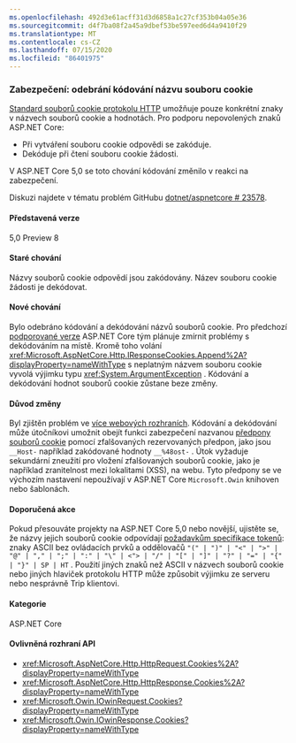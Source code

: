 ```yaml
---
ms.openlocfilehash: 492d3e61acff31d3d6858a1c27cf353b04a05e36
ms.sourcegitcommit: d4f7ba08f2a45a9dbef53be597eed6d4a9410f29
ms.translationtype: MT
ms.contentlocale: cs-CZ
ms.lasthandoff: 07/15/2020
ms.locfileid: "86401975"
---
```

### <a name="security-cookie-name-encoding-removed"></a>Zabezpečení: odebrání kódování názvu souboru cookie

[Standard souborů cookie protokolu HTTP](https://tools.ietf.org/html/rfc6265#section-4.1.1) umožňuje pouze konkrétní znaky v názvech souborů cookie a hodnotách. Pro podporu nepovolených znaků ASP.NET Core:

* Při vytváření souboru cookie odpovědi se zakóduje.
* Dekóduje při čtení souboru cookie žádosti.

V ASP.NET Core 5,0 se toto chování kódování změnilo v reakci na zabezpečení.

Diskuzi najdete v tématu problém GitHubu [dotnet/aspnetcore # 23578](https://github.com/dotnet/aspnetcore/issues/23578).

#### <a name="version-introduced"></a>Představená verze

5,0 Preview 8

#### <a name="old-behavior"></a>Staré chování

Názvy souborů cookie odpovědí jsou zakódovány. Název souboru cookie žádosti je dekódovat.

#### <a name="new-behavior"></a>Nové chování

Bylo odebráno kódování a dekódování názvů souborů cookie. Pro předchozí [podporované verze](https://dotnet.microsoft.com/platform/support/policy/dotnet-core) ASP.NET Core tým plánuje zmírnit problémy s dekódováním na místě. Kromě toho volání <xref:Microsoft.AspNetCore.Http.IResponseCookies.Append%2A?displayProperty=nameWithType> s neplatným názvem souboru cookie vyvolá výjimku typu <xref:System.ArgumentException> . Kódování a dekódování hodnot souborů cookie zůstane beze změny.

#### <a name="reason-for-change"></a>Důvod změny

Byl zjištěn problém ve [více webových rozhraních](https://github.com/advisories/GHSA-j6w9-fv6q-3q52). Kódování a dekódování může útočníkovi umožnit obejít funkci zabezpečení nazvanou [předpony souborů cookie](https://tools.ietf.org/html/draft-ietf-httpbis-cookie-prefixes-00) pomocí zfalšovaných rezervovaných předpon, jako jsou `__Host-` například zakódované hodnoty `__%48ost-` . Útok vyžaduje sekundární zneužití pro vložení zfalšovaných souborů cookie, jako je například zranitelnost mezi lokalitami (XSS), na webu. Tyto předpony se ve výchozím nastavení nepoužívají v ASP.NET Core `Microsoft.Owin` knihoven nebo šablonách.

#### <a name="recommended-action"></a>Doporučená akce

Pokud přesouváte projekty na ASP.NET Core 5,0 nebo novější, ujistěte se, že názvy jejich souborů cookie odpovídají [požadavkům specifikace tokenů](https://tools.ietf.org/html/rfc2616#section-2.2): znaky ASCII bez ovládacích prvků a oddělovačů `"(" | ")" | "<" | ">" | "@" | "," | ";" | ":" | "\" | <"> | "/" | "[" | "]" | "?" | "=" | "{" | "}" | SP | HT` . Použití jiných znaků než ASCII v názvech souborů cookie nebo jiných hlaviček protokolu HTTP může způsobit výjimku ze serveru nebo nesprávně Trip klientovi.

#### <a name="category"></a>Kategorie

ASP.NET Core

#### <a name="affected-apis"></a>Ovlivněná rozhraní API

- <xref:Microsoft.AspNetCore.Http.HttpRequest.Cookies%2A?displayProperty=nameWithType>
- <xref:Microsoft.AspNetCore.Http.HttpResponse.Cookies%2A?displayProperty=nameWithType>
- <xref:Microsoft.Owin.IOwinRequest.Cookies?displayProperty=nameWithType>
- <xref:Microsoft.Owin.IOwinResponse.Cookies?displayProperty=nameWithType>

<!--

#### Affected APIs

- `Overload:Microsoft.AspNetCore.Http.HttpRequest.Cookies`
- `Overload:Microsoft.AspNetCore.Http.HttpResponse.Cookies`
- `P:Microsoft.Owin.IOwinRequest.Cookies`
- `P:Microsoft.Owin.IOwinResponse.Cookies`

-->
